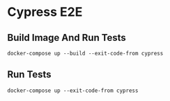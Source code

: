 # Cypress E2E

## Build Image And Run Tests

```
docker-compose up --build --exit-code-from cypress
```

## Run Tests

```
docker-compose up --exit-code-from cypress
```